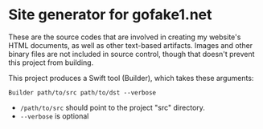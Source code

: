 # Site generator for gofake1.net

These are the source codes that are involved in creating my website's HTML documents, as well as other text-based artifacts. Images and other binary files are not included in source control, though that doesn't prevent this project from building.

This project produces a Swift tool (Builder), which takes these arguments:
```
Builder path/to/src path/to/dst --verbose
```

* `/path/to/src` should point to the project "src" directory.
* `--verbose` is optional